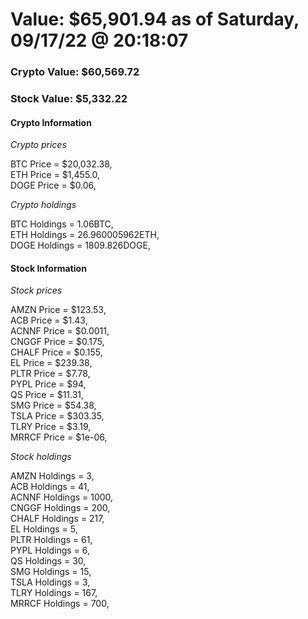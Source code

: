 # Value: $65,901.94 as of Saturday, 09/17/22 @ 20:18:07 

### Crypto Value: $60,569.72

### Stock Value: $5,332.22

#### Crypto Information 
*Crypto prices* 

BTC Price = $20,032.38,  
ETH Price = $1,455.0,  
DOGE Price = $0.06,  


*Crypto holdings* 

BTC Holdings = 1.06BTC,  
ETH Holdings = 26.960005962ETH,  
DOGE Holdings = 1809.826DOGE,  


#### Stock Information 

*Stock prices* 

AMZN Price = $123.53,  
ACB Price = $1.43,  
ACNNF Price = $0.0011,  
CNGGF Price = $0.175,  
CHALF Price = $0.155,  
EL Price = $239.38,  
PLTR Price = $7.78,  
PYPL Price = $94,  
QS Price = $11.31,  
SMG Price = $54.38,  
TSLA Price = $303.35,  
TLRY Price = $3.19,  
MRRCF Price = $1e-06,  


*Stock holdings* 

AMZN Holdings = 3,  
ACB Holdings = 41,  
ACNNF Holdings = 1000,  
CNGGF Holdings = 200,  
CHALF Holdings = 217,  
EL Holdings = 5,  
PLTR Holdings = 61,  
PYPL Holdings = 6,  
QS Holdings = 30,  
SMG Holdings = 15,  
TSLA Holdings = 3,  
TLRY Holdings = 167,  
MRRCF Holdings = 700,  


